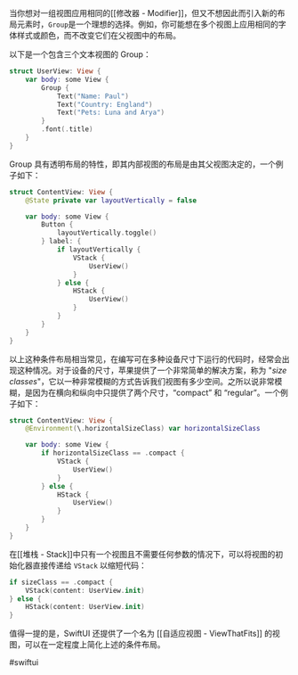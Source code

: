  当你想对一组视图应用相同的[[修改器 - Modifier]]，但又不想因此而引入新的布局元素时，`Group`是一个理想的选择。例如，你可能想在多个视图上应用相同的字体样式或颜色，而不改变它们在父视图中的布局。

以下是一个包含三个文本视图的 Group：

```swift
struct UserView: View {
    var body: some View {
        Group {
            Text("Name: Paul")
            Text("Country: England")
            Text("Pets: Luna and Arya")
        }
        .font(.title)
    }
}
```

Group 具有透明布局的特性，即其内部视图的布局是由其父视图决定的，一个例子如下：

```swift
struct ContentView: View {
    @State private var layoutVertically = false

    var body: some View {
        Button {
            layoutVertically.toggle()
        } label: { 
            if layoutVertically {
                VStack {
                    UserView()
                }
            } else {
                HStack {
                    UserView()
                }
            }
        }
    }
}
```

以上这种条件布局相当常见，在编写可在多种设备尺寸下运行的代码时，经常会出现这种情况。对于设备的尺寸，苹果提供了一个非常简单的解决方案，称为 "_size classes_"，它以一种非常模糊的方式告诉我们视图有多少空间。之所以说非常模糊，是因为在横向和纵向中只提供了两个尺寸，“compact” 和 “regular”。一个例子如下：

```swift
struct ContentView: View {
    @Environment(\.horizontalSizeClass) var horizontalSizeClass

    var body: some View {
        if horizontalSizeClass == .compact {
            VStack {
                UserView()
            }
        } else {
            HStack {
                UserView()
            }
        }
    }
}
```

在[[堆栈 - Stack]]中只有一个视图且不需要任何参数的情况下，可以将视图的初始化器直接传递给 `VStack` 以缩短代码：

```swift
if sizeClass == .compact {
    VStack(content: UserView.init)
} else {
    HStack(content: UserView.init)
}
```

值得一提的是，SwiftUI 还提供了一个名为 [[自适应视图 - ViewThatFits]] 的视图，可以在一定程度上简化上述的条件布局。

#swiftui 